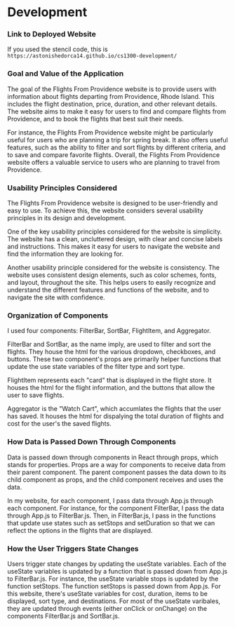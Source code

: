 # Development

### Link to Deployed Website
If you used the stencil code, this is `https://astonishedorca14.github.io/cs1300-development/`

### Goal and Value of the Application

The goal of the Flights From Providence website is to provide users with information about flights departing from Providence, Rhode Island. 
This includes the flight destination, price, duration, and other relevant details. 
The website aims to make it easy for users to find and compare flights from Providence, and to book the flights that best suit their needs.

For instance, the Flights From Providence website might be particularly useful for users who are planning a trip for spring break. It also offers useful features, such as the ability to filter and sort flights by different criteria, and to save and compare favorite flights. Overall, the Flights From Providence website offers a valuable service to users who are planning to travel from Providence.

### Usability Principles Considered

The Flights From Providence website is designed to be user-friendly and easy to use. To achieve this, the website considers several usability principles in its design and development.

One of the key usability principles considered for the website is simplicity. The website has a clean, uncluttered design, with clear and concise labels and instructions. This makes it easy for users to navigate the website and find the information they are looking for.

Another usability principle considered for the website is consistency. The website uses consistent design elements, such as color schemes, fonts, and layout, throughout the site. This helps users to easily recognize and understand the different features and functions of the website, and to navigate the site with confidence.

### Organization of Components

I used four components: FilterBar, SortBar, FlightItem, and Aggregator.

FilterBar and SortBar, as the name imply, are used to filter and sort the flights. They house the html for the various dropdown, checkboxes, and buttons. These two component's props 
are primarily helper functions that update the use state variables of the filter type and sort type.

FlightItem represents each "card" that is displayed in the flight store. It houses the html for the flight information, and the buttons that allow the user to save flights.

Aggregator is the "Watch Cart", which accumlates the flights that the user has saved. It houses the html for dispalying the total duration of flights and cost for the user's the saved flights.

### How Data is Passed Down Through Components
Data is passed down through components in React through props, which stands for properties. Props are a way for components to receive data from their parent component. The parent component passes the data down to its child component as props, and the child component receives and uses the data.

In my website, for each component, I pass data through App.js through each component. For instance, for the component FilterBar, I pass the data through App.js to FilterBar.js. Then, in FilterBar.js, I pass in the functions that update use states such as setStops and setDuration so that we can reflect the options
in the flights that are displayed. 

### How the User Triggers State Changes

Users trigger state changes by updating the useState variables. Each of the useState variables is updated by a function that is passed down from App.js to FilterBar.js. For instance, the useState variable stops is updated by the function setStops. The function setStops is passed down from App.js.
For this website, there's useState variables for cost, duration, items to be displayed, sort type, and destinations. For most of the useState varibales, they are 
updated through events (either onClick or onChange) on the components FilterBar.js and SortBar.js.

